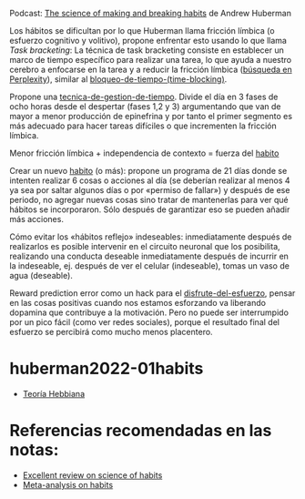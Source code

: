 Podcast: [The science of making and breaking habits](https://spotify.link/6bkFpqwnzDb) de Andrew Huberman

Los hábitos se dificultan por lo que Huberman llama fricción límbica (o esfuerzo cognitivo y volitivo), propone enfrentar esto usando lo que llama *Task bracketing*: La técnica de task bracketing consiste en establecer un marco de tiempo específico para realizar una tarea, lo que ayuda a nuestro cerebro a enfocarse en la tarea y a reducir la fricción límbica ([búsqueda en Perplexity](https://www.perplexity.ai/search/0cbe2eeb-3164-4e47-b691-a1cbb73200ce?s=u)), similar al [bloqueo-de-tiempo-(time-blocking)](bloqueo-de-tiempo-%28time-blocking%29.md).

Propone una [tecnica-de-gestion-de-tiempo](tecnica-de-gestion-de-tiempo.md). Divide el día en 3 fases de ocho horas desde el despertar (fases 1,2 y 3) argumentando que van de mayor a menor producción de epinefrina y por tanto el primer segmento es más adecuado para hacer tareas difíciles o que incrementen la fricción límbica.

Menor fricción límbica + independencia de contexto = fuerza del [habito](habito.md)

Crear un nuevo [habito](habito.md) (o más): propone un programa de 21 días donde se intenten realizar 6 cosas o acciones al día (se deberían realizar al menos 4 ya sea por saltar algunos días o por «permiso de fallar») y después de ese periodo, no agregar nuevas cosas sino tratar de mantenerlas para ver qué hábitos se incorporaron. Sólo después de garantizar eso se pueden añadir más acciones.

Cómo evitar los «hábitos reflejo» indeseables: inmediatamente después de realizarlos es posible intervenir en el circuito neuronal que los posibilita, realizando una conducta deseable inmediatamente después de incurrir en la indeseable, ej. después de ver el celular (indeseable), tomas un vaso de agua (deseable).

Reward prediction error como un hack para el [disfrute-del-esfuerzo](disfrute-del-esfuerzo.md), pensar en las cosas positivas cuando nos estamos esforzando va liberando dopamina que contribuye a la motivación. Pero no puede ser interrumpido por un pico fácil (como ver redes sociales), porque el resultado final del esfuerzo se percibirá como mucho menos placentero.

# huberman2022-01habits

* [Teoría Hebbiana](https://es.wikipedia.org/wiki/Teor%C3%ADa_hebbiana)

# Referencias recomendadas en las notas:

* [Excellent review on science of habits](https://www.annualreviews.org/doi/abs/10.1146/annurev-psych-122414-033417)
* [Meta-analysis on habits](https://journals.sagepub.com/doi/full/10.1177/1539449219876877)
